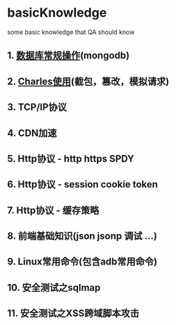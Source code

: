 # basicKnowledge
some basic knowledge that QA should know


## 1. [数据库常规操作](https://github.com/azdbaaaaaa/basicKnowledge/blob/master/src/数据库常规操作.md)(mongodb)

## 2. [Charles使用](https://github.com/azdbaaaaaa/basicKnowledge/blob/master/src/Charles使用.md)(截包，篡改，模拟请求)

## 3. TCP/IP协议

## 4. CDN加速

## 5. Http协议 - http https SPDY

## 6. Http协议 - session cookie token

## 7. Http协议 - 缓存策略

## 8. 前端基础知识(json jsonp 调试 ...)

## 9. Linux常用命令(包含adb常用命令)

## 10. 安全测试之sqlmap

## 11. 安全测试之XSS跨域脚本攻击

